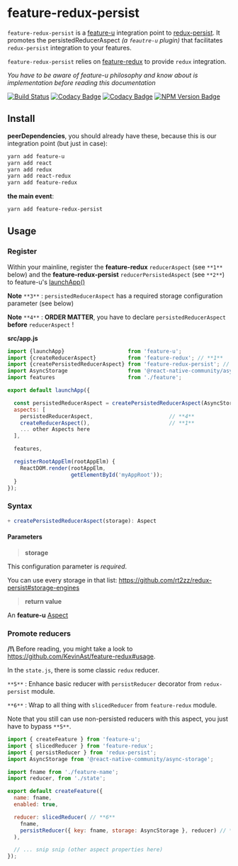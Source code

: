 # feature-redux-persist

`feature-redux-persist` is a [feature-u](https://feature-u.js.org/) integration point to [redux-persist](https://github.com/rt2zz/redux-persist). It promotes the persistedReducerAspect _(a `feautre-u` plugin)_ that facilitates `redux-persist` integration to your features.

`feature-redux-persist` relies on [feature-redux](https://github.com/KevinAst/feature-redux) to provide `redux` integration.

_You have to be aware of feature-u philosophy and know about is implementation before reading this documentation_

[![Build Status](https://travis-ci.com/sylvainlg/feature-redux-persist.svg?branch=master)](https://travis-ci.com/sylvainlg/feature-redux-persist)
[![Codacy Badge](https://api.codacy.com/project/badge/Grade/dfac1457c2ae4ffcb6baf29416de1e9e)](https://www.codacy.com/manual/sylvainlg/feature-redux-persist?utm_source=github.com&utm_medium=referral&utm_content=sylvainlg/feature-redux-persist&utm_campaign=Badge_Grade)
[![Codacy Badge](https://api.codacy.com/project/badge/Coverage/dfac1457c2ae4ffcb6baf29416de1e9e)](https://www.codacy.com/manual/sylvainlg/feature-redux-persist?utm_source=github.com&utm_medium=referral&utm_content=sylvainlg/feature-redux-persist&utm_campaign=Badge_Coverage)
[![NPM Version Badge](https://img.shields.io/npm/v/feature-redux-persist.svg)](https://www.npmjs.com/package/feature-redux-persist)

## Install

**peerDependencies**, you should already have these, because this is our integration point (but just in case):

```bash
yarn add feature-u
yarn add react
yarn add redux
yarn add react-redux
yarn add feature-redux
```

**the main event**:

```bash
yarn add feature-redux-persist
```

## Usage

### Register

Within your mainline, register the **feature-redux** `reducerAspect` (see `**1**` below) and the **feature-redux-persist** `reducerPersistedAspect` (see `**2**`) to feature-u's [launchApp()](https://feature-u.js.org/cur/api.html#launchApp)

**Note** `**3**` : `persistedReducerAspect` has a required storage configuration parameter (see below)

**Note** `**4**` : **ORDER MATTER**, you have to declare `persistedReducerAspect` **before** `reducerAspect` !

**src/app.js**

```js
import {launchApp}                    from 'feature-u';
import {createReducerAspect}          from 'feature-redux'; // **1**
import {createPersistedReducerAspect} from 'feature-redux-persist'; // **2**
import AsyncStorage                   from '@react-native-community/async-storage'; // for react-native
import features                       from './feature';

export default launchApp({

  const persistedReducerAspect = createPersistedReducerAspect(AsyncStorage); // **2**  **3**
  aspects: [
    persistedReducerAspect,                        // **4**
    createReducerAspect(),                         // **1**
    ... other Aspects here
  ],

  features,

  registerRootAppElm(rootAppElm) {
    ReactDOM.render(rootAppElm,
                    getElementById('myAppRoot'));
  }
});
```

### Syntax

```js
+ createPersistedReducerAspect(storage): Aspect
```

#### Parameters

> **storage**

This configuration parameter is _required_.

You can use every storage in that list: https://github.com/rt2zz/redux-persist#storage-engines

> **return value**

An **feature-u** [Aspect](https://feature-u.js.org/cur/api.html#Aspect)

### Promote reducers

**/!\\** Before reading, you might take a look to https://github.com/KevinAst/feature-redux#usage.

In the `state.js`, there is some classic `redux` reducer.

`**5**` : Enhance basic reducer with `persistReducer` decorator from `redux-persist` module.

`**6**` : Wrap to all thing with `slicedReducer` from `feature-redux` module.

Note that you still can use non-persisted reducers with this aspect, you just have to bypass `**5**`.

```js
import { createFeature } from 'feature-u';
import { slicedReducer } from 'feature-redux';
import { persistReducer } from 'redux-persist';
import AsyncStorage from '@react-native-community/async-storage';

import fname from './feature-name';
import reducer, from './state';

export default createFeature({
  name: fname,
  enabled: true,

  reducer: slicedReducer( // **6**
    fname,
    persistReducer({ key: fname, storage: AsyncStorage }, reducer) // **5**
  ),

  // ... snip snip (other aspect properties here)
});
```
